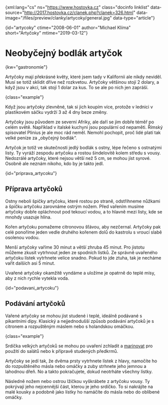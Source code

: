 
{xml:lang="cs" ns="https://www.hostovka.cz" class="docinfo linklist" data-source="http://2017.hostovka.cz/clanek.php?clanek=326.html" data-image="/files/preview/clanky/artycoky/general.jpg" data-type="article"}

{id="artycoky" ctime="2008-06-01" author="Michael Klíma" short="Artyčoky" mtime="2019-03-12"}

# Neobyčejný bodlák artyčok

<!-- generated attribute kw by user_udpatekw.sh on 2019-06-30, do not edit -->

{kw="gastronomie"}

Artyčoky mají překrásné květy, které jsem tady v Kalifornii ale nikdy neviděl. Musí se totiž sklidit dříve než rozkvetou. Artyčoky většinou stojí 2 dolary, a když jsou v akci, tak stojí 1 dolar za kus. To se ale po nich jen zapráší.

{class="example"}

Když jsou artyčoky zlevněné, tak si jich koupím více, protože v lednici v plastikovém sáčku vydrží 3 až 4 dny beze změny.

Artyčoky jsou původem ze severní Afriky, ale daří se jim dobře téměř po celém světě. Například v italské kuchyni jsou populární od nepaměti. Římský spisovatel Plinius je ale moc rád neměl. Nemohl pochopit, proč lidé platí tak velké peníze za „obyčejný bodlák“.

Artyčok je totiž ve skutečnosti jedlý bodlák s ostny, lépe řečeno s ostnatými listy. Ty vyráží zespodu artyčoku a rostou šindelovitě kolem středu s vousy. Nedozrálé artyčoky, které nejsou větší než 5 cm, se mohou jíst syrové. Osobně ale neznám nikoho, kdo by je takto jedl.

{id="priprava_artycoku"}

## Příprava artyčoků

Ostny neboli špičky artyčoku, které rostou po straně, odstřihneme nůžkami a špičku artyčoku zarovnáme ostrým nožem. Před vařením musíme artyčoky dobře opláchnout pod tekoucí vodou, a to hlavně mezi listy, kde se mnohdy usazuje hlína.

Kořen artyčoku pomažeme citronovou šťávou, aby nezčernal. Artyčoky pak celé ponoříme jeden vedle druhého kořenem dolů do kastrolu s vroucí slabě osolenou vodou.

Menší artyčoky vaříme 30 minut a větší zhruba 45 minut. Pro jistotu můžeme zkusit vytrhnout jeden ze spodních lístků. Ze správně uvařeného artyčoku lístek vytrhnete velice snadno. Pokud to jde ztuha, tak je necháme vařit dalších asi 5 minut.

Uvařené artyčoky okamžitě vyndáme a uložíme je opatrně do teplé mísy, aby z nich rychle vytekla voda.

{id="podavani_artycoku"}

## Podávání artyčoků

Vařené artyčoky se mohou jíst studené i teplé, ideálně podávané s pikantními dipy. Klasický a nejjednodušší způsob podávání artyčoků je s citronem a rozpuštěným máslem nebo s holandskou omáčkou.

{class="example"}

Srdíčka velkých artyčoků se mohou po uvaření zchladit a [marinovat][1] pro použití do salátů nebo k přípravě studených předkrmů.

Artyčoky se jedí tak, že dvěma prsty vytrhnete lístek z hlavy, namočíte ho do rozpuštěného másla nebo omáčky a zuby strhnete jeho jemnou a lahodnou dřeň. No a takto pokračujete, dokud neotrháte všechny lístky.

Následně nožem nebo ostrou lžičkou vyškrábete z artyčoku vousy. Ty pokrývají jeho nejcennější část, kterou je jeho srdíčko. To si nakrájíte na malé kousky a podobně jako lístky ho namáčíte do másla nebo do oblíbené omáčky.

 [1]: /duseni#marinada


